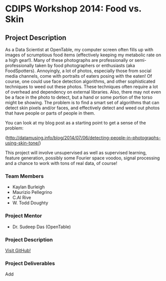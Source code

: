 # CDIPS Workshop 2014: Food vs. Skin

## Project Description

As a Data Scientist at OpenTable, my computer screen often fills up with images of scrumptious food items (effectively keeping my metabolic rate on a high gear!). Many of these photographs are professionally or semi-professionally taken by food photographers or enthusiasts (aka FoodSpotters). Annoyingly, a lot of photos, especially those from social media channels, come  with portraits of eaters posing with the eaten! Of course, one could use face detection algorithms, and other sophisticated techniques to weed out these photos. These techniques often require a lot of overhead and dependency on external  libraries. Also, there may not even be a face in the photo to detect, but a hand or some portion of the torso might be showing. The problem is to find a smart set of algorithms that can detect skin  pixels and/or faces, and effectively detect and weed out photos that have people or parts of people in them. 

You can look at my blog post as a starting point to get a sense of the problem: 

(http://datamusing.info/blog/2014/07/06/detecting-people-in-photographs-using-skin-tone/)

This project will involve unsupervised as well as supervised learning, feature generation, possibly some Fourier space voodoo, signal processing and a chance to work with tons of real data, of course!

### Team Members

* Kaylan Burleigh
* Maurizio Pellegrino
* C.Al Rive
* W. Todd Doughty

### Project Mentor

* Dr. Sudeep Das (OpenTable)

### Project Description

[Visit GitHub!](www.github.com)

### Project Deliverables

Add 